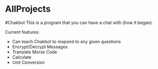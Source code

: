 # AllProjects

#Chakbot
This is a program that you can have a chat with (how it began).

Current features:
- Can teach Chakbot to respond to any given questions
- Encrypt/Decrypt Messages
- Translate Morse Code
- Calculate
- Unit Conversion
